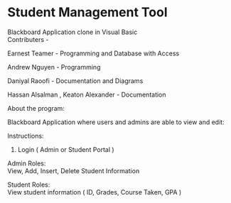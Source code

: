 # Student Management Tool
Blackboard Application clone in Visual Basic    
Contributers -    

Earnest Teamer - Programming and Database with Access  

Andrew Nguyen - Programming     

Daniyal Raoofi - Documentation and Diagrams 

Hassan Alsalman , Keaton Alexander - Documentation 


About the program:  

Blackboard Application where users and admins are able to view and edit:  


Instructions:  
1. Login ( Admin or Student Portal )   

Admin Roles:   
View, Add, Insert, Delete Student Information   
 
Student Roles:   
View student information ( ID, Grades, Course Taken, GPA )   
